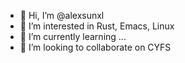 - 👋 Hi, I’m @alexsunxl
- 👀 I’m interested in Rust, Emacs,  Linux
- 🌱 I’m currently learning ...
- 💞️ I’m looking to collaborate on CYFS


<!---
alexsunxl/alexsunxl is a ✨ special ✨ repository because its `README.md` (this file) appears on your GitHub profile.
You can click the Preview link to take a look at your changes.
--->

